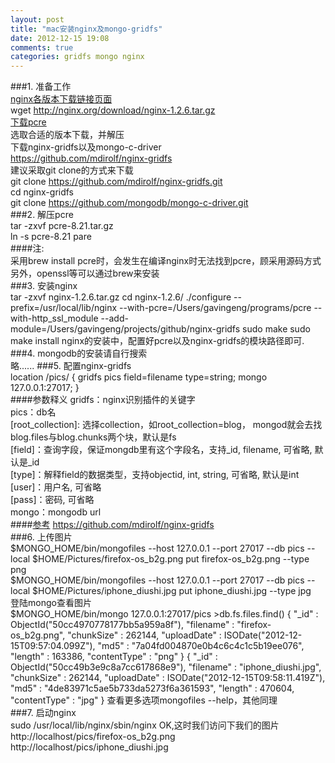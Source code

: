 ```yaml
---
layout: post
title: "mac安装nginx及mongo-gridfs"
date: 2012-12-15 19:08
comments: true
categories: gridfs mongo nginx
---
```

###1.  准备工作  
[nginx各版本下载链接页面](http://nginx.org/en/download.html "nginx download")  
    wget http://nginx.org/download/nginx-1.2.6.tar.gz  
[下载pcre](ftp://ftp.csx.cam.ac.uk/pub/software/programming/pcre)  
选取合适的版本下载，并解压  
下载nginx-gridfs以及mongo-c-driver  
    https://github.com/mdirolf/nginx-gridfs  
建议采取git clone的方式来下载  
    git clone https://github.com/mdirolf/nginx-gridfs.git  
    cd nginx-gridfs  
    git clone https://github.com/mongodb/mongo-c-driver.git  
###2.  解压pcre  
    tar -zxvf pcre-8.21.tar.gz  
    ln -s pcre-8.21 pare  
####注:     
采用brew install pcre时，会发生在编译nginx时无法找到pcre，顾采用源码方式  
另外，openssl等可以通过brew来安装  
###3.  安装nginx  
    tar -zxvf nginx-1.2.6.tar.gz
    cd nginx-1.2.6/
    ./configure --prefix=/usr/local/lib/nginx --with-pcre=/Users/gavingeng/programs/pcre --with-http_ssl_module --add-module=/Users/gavingeng/projects/github/nginx-gridfs
    sudo make
    sudo make install
nginx的安装中，配置好pcre以及nginx-gridfs的模块路径即可.
###4. mongodb的安装请自行搜索  
略......
###5. 配置nginx-gridfs  
        location /pics/ {
            gridfs pics
            field=filename
            type=string;
            mongo 127.0.0.1:27017;
        }  
####参数释义
gridfs：nginx识别插件的关键字  
pics：db名  
[root_collection]: 选择collection，如root_collection=blog， mongod就会去找blog.files与blog.chunks两个块，默认是fs  
[field]：查询字段，保证mongdb里有这个字段名，支持_id, filename, 可省略, 默认是_id  
[type]：解释field的数据类型，支持objectid, int, string, 可省略, 默认是int  
[user]：用户名, 可省略  
[pass]：密码, 可省略  
mongo：mongodb url  
####[参考](https://github.com/mdirolf/nginx-gridfs)    https://github.com/mdirolf/nginx-gridfs  
###6. 上传图片  
    $MONGO_HOME/bin/mongofiles  --host 127.0.0.1 --port 27017 --db pics --local  $HOME/Pictures/firefox-os_b2g.png put firefox-os_b2g.png  --type png  
    $MONGO_HOME/bin/mongofiles  --host 127.0.0.1 --port 27017 --db pics --local  $HOME/Pictures/iphone_diushi.jpg put iphone_diushi.jpg  --type jpg  
登陆mongo查看图片  
    $MONGO_HOME/bin/mongo 127.0.0.1:27017/pics
    >db.fs.files.find()
    { "_id" : ObjectId("50cc4970778177bb5a959a8f"), "filename" : "firefox-os_b2g.png", "chunkSize" : 262144, "uploadDate" : ISODate("2012-12-15T09:57:04.099Z"), "md5" : "7a04fd004870e0b4c6c4c1c5b19ee076", "length" : 163386, "contentType" : "png" }
    { "_id" : ObjectId("50cc49b3e9c8a7cc617868e9"), "filename" : "iphone_diushi.jpg", "chunkSize" : 262144, "uploadDate" : ISODate("2012-12-15T09:58:11.419Z"), "md5" : "4de83971c5ae5b733da5273f6a361593", "length" : 470604, "contentType" : "jpg" }
查看更多选项mongofiles --help，其他同理  
###7. 启动nginx  
    sudo /usr/local/lib/nginx/sbin/nginx
OK,这时我们访问下我们的图片  
http://localhost/pics/firefox-os_b2g.png  
http://localhost/pics/iphone_diushi.jpg  
